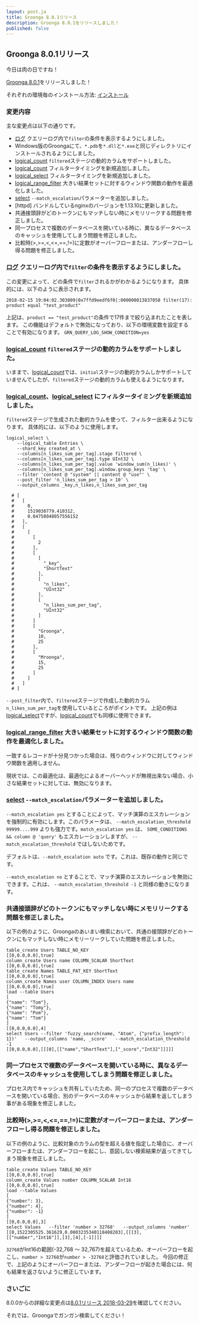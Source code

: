 ```yaml
---
layout: post.ja
title: Groonga 8.0.1リリース
description: Groonga 8.0.1をリリースしました！
published: false
---
```


## Groonga 8.0.1リリース

今日は肉の日ですね！

[Groonga 8.0.1](/ja/docs/news.html#release-8.0.1)をリリースしました！

それぞれの環境毎のインストール方法: [インストール](/ja/docs/install.html)

### 変更内容

主な変更点は以下の通りです。

  * [ログ](/ja/docs/reference/log.html) クエリーログ内で`filter`の条件を表示するようにしました。
  * Windows版のGroongaにて、`*.pdb`を`*.dll`と`*.exe`と同じディレクトリにインストールされるようにしました。
  * [logical_count](/ja/docs/reference/commands/logical_count.html) `filtered`ステージの動的カラムをサポートしました。
  * [logical_count](/ja/docs/reference/commands/logical_count.html#post-filter) フィルタータイミングを新規追加しました。
  * [logical_select](/ja/docs/reference/commands/logical_select.html#post-filter) フィルタータイミングを新規追加しました。
  * [logical_range_filter](/ja/docs/reference/commands/logical_range_filter.html) 大きい結果セットに対するウィンドウ関数の動作を最適化しました。
  * [select](/ja/docs/reference/commands/select.html) `--match_escalation`パラメーターを追加しました。
  * [httpd] バンドルしているnginxのバージョンを1.13.10に更新しました。
  * 共通接頭辞がどのトークンにもマッチしない時にメモリリークする問題を修正しました。
  * 同一プロセスで複数のデータベースを開いている時に、異なるデータベースのキャッシュを使用してしまう問題を修正しました。
  * 比較時(>,>=,<,<=,==,!=)に定数がオーバーフローまたは、アンダーフローし得る問題を修正しました。

### [ログ](/ja/docs/reference/log.html) クエリーログ内で`filter`の条件を表示するようにしました。

この変更によって、どの条件で`filter`されるかがわかるようになります。
具体的には、以下のように表示されます。

```text
2018-02-15 19:04:02.303809|0x7ffd9eedf6f0|:000000013837058 filter(17): product equal "test_product"
```

上記は、`product == "test_product"`の条件で17件まで絞り込まれたことを表します。
この機能はデフォルトで無効になっており、以下の環境変数を設定することで有効になります。
`GRN_QUERY_LOG_SHOW_CONDITION=yes`

### [logical_count](/ja/docs/reference/commands/logical_count.html) `filtered`ステージの動的カラムをサポートしました。

いままで、[logical_count](/ja/docs/reference/commands/logical_count.html)では、`initial`ステージの動的カラムしかサポートしていませんでしたが、`filtered`ステージの動的カラムも使えるようになります。

### [logical_count](/ja/docs/reference/commands/logical_count.html#post-filter)、[logical_select](/ja/docs/reference/commands/logical_select.html#post-filter) にフィルタータイミングを新規追加しました。

`filtered`ステージで生成された動的カラムを使って、フィルター出来るようになります。
具体的には、以下のように使用します。

```text
logical_select \
    --logical_table Entries \
    --shard_key created_at \
    --columns[n_likes_sum_per_tag].stage filtered \
    --columns[n_likes_sum_per_tag].type UInt32 \
    --columns[n_likes_sum_per_tag].value 'window_sum(n_likes)' \
    --columns[n_likes_sum_per_tag].window.group_keys 'tag' \
    --filter 'content @ "system" || content @ "use"' \
    --post_filter 'n_likes_sum_per_tag > 10' \
    --output_columns _key,n_likes,n_likes_sum_per_tag

  # [
  #   [
  #     0, 
  #     1519030779.410312,
  #     0.04758048057556152
  #   ], 
  #   [
  #     [
  #       [
  #         2
  #       ], 
  #       [
  #         [
  #           "_key", 
  #           "ShortText"
  #         ], 
  #         [
  #           "n_likes", 
  #           "UInt32"
  #         ], 
  #         [
  #           "n_likes_sum_per_tag", 
  #           "UInt32"
  #         ]
  #       ]
  #       [
  #         "Groonga", 
  #         10, 
  #         25
  #       ], 
  #       [
  #         "Mroonga", 
  #         15, 
  #         25
  #       ]
  #     ]
  #   ]
  # ]
```

`--post_filter`内で、`filtered`ステージで作成した動的カラム`n_likes_sum_per_tag`を使用しているところがポイントです。
上記の例は[logical_select](/ja/docs/reference/commands/logical_select.html#post-filter)ですが、[logical_count](/ja/docs/reference/commands/logical_count.html#post-filter)でも同様に使用できます。

### [logical_range_filter](/ja/docs/reference/commands/logical_range_filter.html) 大きい結果セットに対するウィンドウ関数の動作を最適化しました。

一致するレコードが十分見つかった場合は、残りのウィンドウに対してウィンドウ関数を適用しません。

現状では、この最適化は、最適化によるオーバーヘッドが無視出来ない場合、小さな結果セットに対しては、無効になります。

### [select](/ja/docs/reference/commands/select.html#match-escalation) `--match_escalation`パラメーターを追加しました。

`--match_escalation yes` とすることによって、マッチ演算のエスカレーションを強制的に有効にします。このパラメータは、 `--match_escalation_threshold 99999....999` よりも強力です。`match_escalation yes` は、 `SOME_CONDITIONS && column @ 'query'` もエスカレーションしますが、 `--match_escalation_threshold` ではしないためです。

デフォルトは、`--match_escalation auto` です。これは、既存の動作と同じです。

`--match_escalation no` とすることで、マッチ演算のエスカレーションを無効にできます。これは、 `--match_escalation_threshold -1` と同様の動きになります。

### 共通接頭辞がどのトークンにもマッチしない時にメモリリークする問題を修正しました。

以下の例のように、Groongaのあいまい検索において、共通の接頭辞がどのトークンにもマッチしない時にメモリーリークしていた問題を修正しました。

```
table_create Users TABLE_NO_KEY
[[0,0.0,0.0],true]
column_create Users name COLUMN_SCALAR ShortText
[[0,0.0,0.0],true]
table_create Names TABLE_PAT_KEY ShortText
[[0,0.0,0.0],true]
column_create Names user COLUMN_INDEX Users name
[[0,0.0,0.0],true]
load --table Users
[
{"name": "Tom"},
{"name": "Tomy"},
{"name": "Pom"},
{"name": "Tom"}
]
[[0,0.0,0.0],4]
select Users --filter 'fuzzy_search(name, "Atom", {"prefix_length": 1})'   --output_columns 'name, _score'   --match_escalation_threshold -1
[[0,0.0,0.0],[[[0],[["name","ShortText"],["_score","Int32"]]]]]
```

### 同一プロセスで複数のデータベースを開いている時に、異なるデータベースのキャッシュを使用してしまう問題を修正しました。
 
プロセス内でキャッシュを共有していたため、同一のプロセスで複数のデータベースを開いている場合、別のデータベースのキャッシュから結果を返してしまう事がある現象を修正しました。

### 比較時(>,>=,<,<=,==,!=)に定数がオーバーフローまたは、アンダーフローし得る問題を修正しました。

以下の例のように、比較対象のカラムの型を超える値を指定した場合に、オーバーフローまたは、アンダーフローを起こし、意図しない検索結果が返ってきてしまう現象を修正しました。

```
table_create Values TABLE_NO_KEY
[[0,0.0,0.0],true]
column_create Values number COLUMN_SCALAR Int16
[[0,0.0,0.0],true]
load --table Values
[
{"number": 3},
{"number": 4},
{"number": -1}
]
[[0,0.0,0.0],3]
select Values   --filter 'number > 32768'   --output_columns 'number'
[[0,1522305525.361629,0.0003235340118408203],[[[3],[["number","Int16"]],[3],[4],[-1]]]]
```

`32768`がInt16の範囲(-32,768 ～ 32,767)を超えているため、オーバーフローを起こし、`number > 32768`が`number > -32768`と評価されていました。
今回の修正で、上記のようにオーバーフローまたは、アンダーフローが起きた場合には、何も結果を返さないように修正しています。

### さいごに

8.0.0からの詳細な変更点は[8.0.1リリース 2018-03-29](/ja/docs/news.html#release-8.0.1)を確認してください。

それでは、Groongaでガンガン検索してください！
